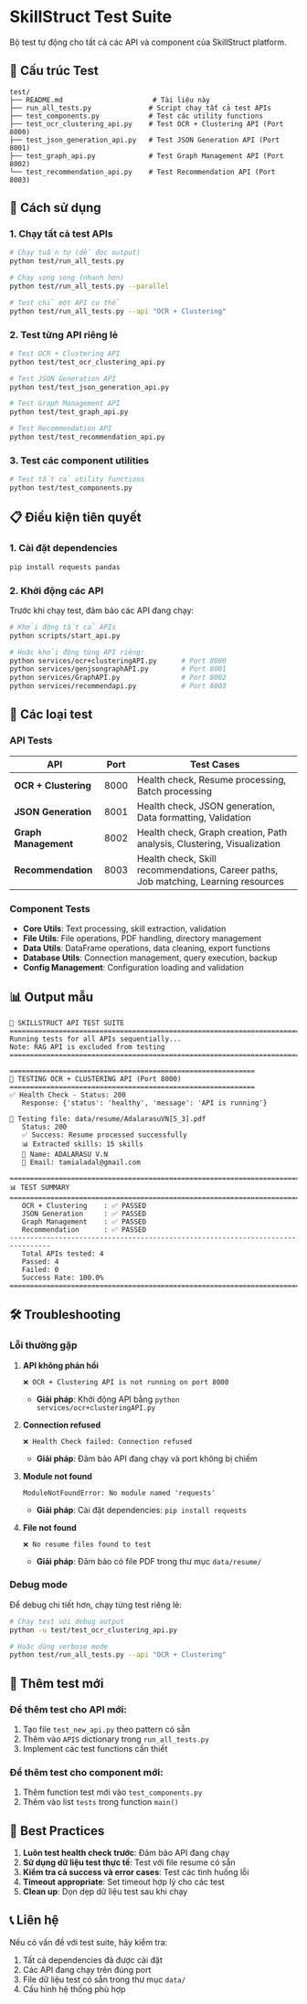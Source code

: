 # SkillStruct Test Suite

Bộ test tự động cho tất cả các API và component của SkillStruct platform.

## 📁 Cấu trúc Test

```
test/
├── README.md                      # Tài liệu này
├── run_all_tests.py              # Script chạy tất cả test APIs
├── test_components.py            # Test các utility functions
├── test_ocr_clustering_api.py    # Test OCR + Clustering API (Port 8000)
├── test_json_generation_api.py   # Test JSON Generation API (Port 8001)
├── test_graph_api.py             # Test Graph Management API (Port 8002)
└── test_recommendation_api.py    # Test Recommendation API (Port 8003)
```

## 🚀 Cách sử dụng

### 1. Chạy tất cả test APIs

```bash
# Chạy tuần tự (dễ đọc output)
python test/run_all_tests.py

# Chạy song song (nhanh hơn)
python test/run_all_tests.py --parallel

# Test chỉ một API cụ thể
python test/run_all_tests.py --api "OCR + Clustering"
```

### 2. Test từng API riêng lẻ

```bash
# Test OCR + Clustering API
python test/test_ocr_clustering_api.py

# Test JSON Generation API  
python test/test_json_generation_api.py

# Test Graph Management API
python test/test_graph_api.py

# Test Recommendation API
python test/test_recommendation_api.py
```

### 3. Test các component utilities

```bash
# Test tất cả utility functions
python test/test_components.py
```

## 📋 Điều kiện tiên quyết

### 1. Cài đặt dependencies

```bash
pip install requests pandas
```

### 2. Khởi động các API

Trước khi chạy test, đảm bảo các API đang chạy:

```bash
# Khởi động tất cả APIs
python scripts/start_api.py

# Hoặc khởi động từng API riêng:
python services/ocr+clusteringAPI.py      # Port 8000
python services/genjsongraphAPI.py        # Port 8001  
python services/GraphAPI.py               # Port 8002
python services/recommendapi.py           # Port 8003
```

## 🧪 Các loại test

### API Tests

| API | Port | Test Cases |
|-----|------|------------|
| **OCR + Clustering** | 8000 | Health check, Resume processing, Batch processing |
| **JSON Generation** | 8001 | Health check, JSON generation, Data formatting, Validation |
| **Graph Management** | 8002 | Health check, Graph creation, Path analysis, Clustering, Visualization |
| **Recommendation** | 8003 | Health check, Skill recommendations, Career paths, Job matching, Learning resources |

### Component Tests

- **Core Utils**: Text processing, skill extraction, validation
- **File Utils**: File operations, PDF handling, directory management
- **Data Utils**: DataFrame operations, data cleaning, export functions
- **Database Utils**: Connection management, query execution, backup
- **Config Management**: Configuration loading and validation

## 📊 Output mẫu

```
🚀 SKILLSTRUCT API TEST SUITE
================================================================================
Running tests for all APIs sequentially...
Note: RAG API is excluded from testing
================================================================================

============================================================
🧪 TESTING OCR + CLUSTERING API (Port 8000)
============================================================
✅ Health Check - Status: 200
   Response: {'status': 'healthy', 'message': 'API is running'}

📄 Testing file: data/resume/AdalarasuVN[5_3].pdf
   Status: 200
   ✅ Success: Resume processed successfully
   📊 Extracted skills: 15 skills
   👤 Name: ADALARASU V.N
   📧 Email: tamialadal@gmail.com

================================================================================
📊 TEST SUMMARY
================================================================================
   OCR + Clustering    : ✅ PASSED
   JSON Generation     : ✅ PASSED
   Graph Management    : ✅ PASSED
   Recommendation      : ✅ PASSED
--------------------------------------------------------------------------------
   Total APIs tested: 4
   Passed: 4
   Failed: 0
   Success Rate: 100.0%
================================================================================
```

## 🛠️ Troubleshooting

### Lỗi thường gặp

1. **API không phản hồi**
   ```
   ❌ OCR + Clustering API is not running on port 8000
   ```
   - **Giải pháp**: Khởi động API bằng `python services/ocr+clusteringAPI.py`

2. **Connection refused**
   ```
   ❌ Health Check failed: Connection refused
   ```
   - **Giải pháp**: Đảm bảo API đang chạy và port không bị chiếm

3. **Module not found**
   ```
   ModuleNotFoundError: No module named 'requests'
   ```
   - **Giải pháp**: Cài đặt dependencies: `pip install requests`

4. **File not found**
   ```
   ❌ No resume files found to test
   ```
   - **Giải pháp**: Đảm bảo có file PDF trong thư mục `data/resume/`

### Debug mode

Để debug chi tiết hơn, chạy từng test riêng lẻ:

```bash
# Chạy test với debug output
python -u test/test_ocr_clustering_api.py

# Hoặc dùng verbose mode
python test/run_all_tests.py --api "OCR + Clustering"
```

## 📝 Thêm test mới

### Để thêm test cho API mới:

1. Tạo file `test_new_api.py` theo pattern có sẵn
2. Thêm vào `APIS` dictionary trong `run_all_tests.py`
3. Implement các test functions cần thiết

### Để thêm test cho component mới:

1. Thêm function test mới vào `test_components.py`
2. Thêm vào list `tests` trong function `main()`

## 🎯 Best Practices

1. **Luôn test health check trước**: Đảm bảo API đang chạy
2. **Sử dụng dữ liệu test thực tế**: Test với file resume có sẵn
3. **Kiểm tra cả success và error cases**: Test các tình huống lỗi
4. **Timeout appropriate**: Set timeout hợp lý cho các test
5. **Clean up**: Dọn dẹp dữ liệu test sau khi chạy

## 📞 Liên hệ

Nếu có vấn đề với test suite, hãy kiểm tra:
1. Tất cả dependencies đã được cài đặt
2. Các API đang chạy trên đúng port
3. File dữ liệu test có sẵn trong thư mục `data/`
4. Cấu hình hệ thống phù hợp
